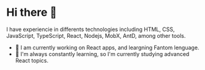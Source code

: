 # Hi there 👋

I have experiencie in differents technologies including HTML, CSS, JavaScript, TypeScript, React, Nodejs, MobX, AntD, among other tools.

- 🔭 I am currently working on React apps, and leargning Fantom lenguage.
- 🌱 I'm always constantly learning, so I'm currently studying advanced React topics.
